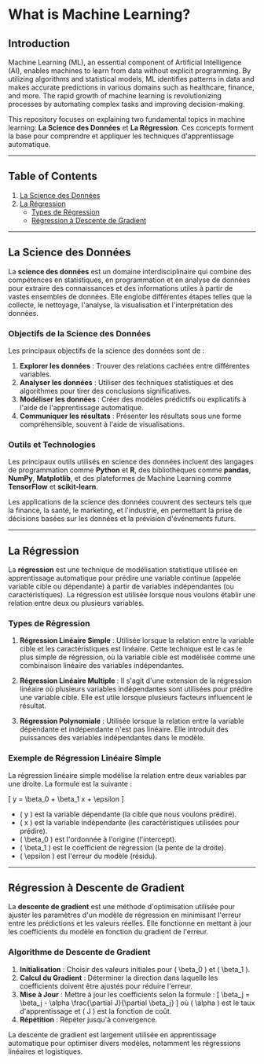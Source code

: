 # What is Machine Learning?

## Introduction

Machine Learning (ML), an essential component of Artificial Intelligence (AI), enables machines to learn from data without explicit programming. By utilizing algorithms and statistical models, ML identifies patterns in data and makes accurate predictions in various domains such as healthcare, finance, and more. The rapid growth of machine learning is revolutionizing processes by automating complex tasks and improving decision-making.

This repository focuses on explaining two fundamental topics in machine learning: **La Science des Données** et **La Régression**. Ces concepts forment la base pour comprendre et appliquer les techniques d'apprentissage automatique.

---

## Table of Contents

1. [La Science des Données](#la-science-des-données)
2. [La Régression](#la-régression)
   - [Types de Régression](#types-de-régression)
   - [Régression à Descente de Gradient](#régression-à-descente-de-gradient)

---

## La Science des Données

La **science des données** est un domaine interdisciplinaire qui combine des compétences en statistiques, en programmation et en analyse de données pour extraire des connaissances et des informations utiles à partir de vastes ensembles de données. Elle englobe différentes étapes telles que la collecte, le nettoyage, l'analyse, la visualisation et l'interprétation des données.

### Objectifs de la Science des Données

Les principaux objectifs de la science des données sont de :

1. **Explorer les données** : Trouver des relations cachées entre différentes variables.
2. **Analyser les données** : Utiliser des techniques statistiques et des algorithmes pour tirer des conclusions significatives.
3. **Modéliser les données** : Créer des modèles prédictifs ou explicatifs à l'aide de l'apprentissage automatique.
4. **Communiquer les résultats** : Présenter les résultats sous une forme compréhensible, souvent à l'aide de visualisations.

### Outils et Technologies

Les principaux outils utilisés en science des données incluent des langages de programmation comme **Python** et **R**, des bibliothèques comme **pandas**, **NumPy**, **Matplotlib**, et des plateformes de Machine Learning comme **TensorFlow** et **scikit-learn**.

Les applications de la science des données couvrent des secteurs tels que la finance, la santé, le marketing, et l'industrie, en permettant la prise de décisions basées sur les données et la prévision d'événements futurs.

---

## La Régression

La **régression** est une technique de modélisation statistique utilisée en apprentissage automatique pour prédire une variable continue (appelée variable cible ou dépendante) à partir de variables indépendantes (ou caractéristiques). La régression est utilisée lorsque nous voulons établir une relation entre deux ou plusieurs variables.

### Types de Régression

1. **Régression Linéaire Simple** :
   Utilisée lorsque la relation entre la variable cible et les caractéristiques est linéaire. Cette technique est le cas le plus simple de régression, où la variable cible est modélisée comme une combinaison linéaire des variables indépendantes.

2. **Régression Linéaire Multiple** :
   Il s'agit d'une extension de la régression linéaire où plusieurs variables indépendantes sont utilisées pour prédire une variable cible. Elle est utile lorsque plusieurs facteurs influencent le résultat.

3. **Régression Polynomiale** :
   Utilisée lorsque la relation entre la variable dépendante et indépendante n'est pas linéaire. Elle introduit des puissances des variables indépendantes dans le modèle.

### Exemple de Régression Linéaire Simple

La régression linéaire simple modélise la relation entre deux variables par une droite. La formule est la suivante :

\[
 y = \beta_0 + \beta_1 x + \epsilon
\]

- \( y \) est la variable dépendante (la cible que nous voulons prédire).
- \( x \) est la variable indépendante (les caractéristiques utilisées pour prédire).
- \( \beta_0 \) est l'ordonnée à l'origine (l'intercept).
- \( \beta_1 \) est le coefficient de régression (la pente de la droite).
- \( \epsilon \) est l'erreur du modèle (résidu).

---

## Régression à Descente de Gradient

La **descente de gradient** est une méthode d'optimisation utilisée pour ajuster les paramètres d'un modèle de régression en minimisant l'erreur entre les prédictions et les valeurs réelles. Elle fonctionne en mettant à jour les coefficients du modèle en fonction du gradient de l'erreur.

### Algorithme de Descente de Gradient

1. **Initialisation** : Choisir des valeurs initiales pour \( \beta_0 \) et \( \beta_1 \).
2. **Calcul du Gradient** : Déterminer la direction dans laquelle les coefficients doivent être ajustés pour réduire l'erreur.
3. **Mise à Jour** : Mettre à jour les coefficients selon la formule :
   \[
   \beta_j = \beta_j - \alpha \frac{\partial J}{\partial \beta_j}
   \]
   où \( \alpha \) est le taux d'apprentissage et \( J \) est la fonction de coût.
4. **Répétition** : Répéter jusqu'à convergence.

La descente de gradient est largement utilisée en apprentissage automatique pour optimiser divers modèles, notamment les régressions linéaires et logistiques.


